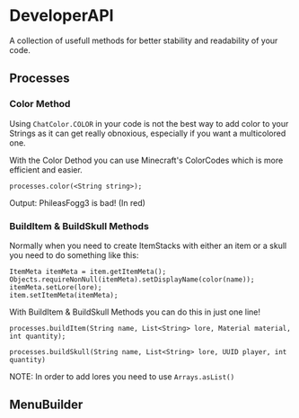 # DeveloperAPI

A collection of usefull methods for better stability and readability of your code.

## Processes

### Color Method

Using ```ChatColor.COLOR``` in your code is not the best way to add color to your Strings as it can get really obnoxious, 
especially if you want a multicolored one.

With the Color Dethod you can use Minecraft's ColorCodes which is more efficient and easier.

```processes.color(<String string>);```

Output: PhileasFogg3 is bad! (In red)

### BuildItem & BuildSkull Methods

Normally when you need to create ItemStacks with either an item or a skull you need to do something like this:

```ItemStack item = new ItemStack(material, quantity);
ItemMeta itemMeta = item.getItemMeta();
Objects.requireNonNull(itemMeta).setDisplayName(color(name));
itemMeta.setLore(lore);
item.setItemMeta(itemMeta); 
```     
        
With BuildItem & BuildSkull Methods you can do this in just one line!

```processes.buildItem(String name, List<String> lore, Material material, int quantity);```

```processes.buildSkull(String name, List<String> lore, UUID player, int quantity)```

NOTE: In order to add lores you need to use ```Arrays.asList()```

## MenuBuilder
